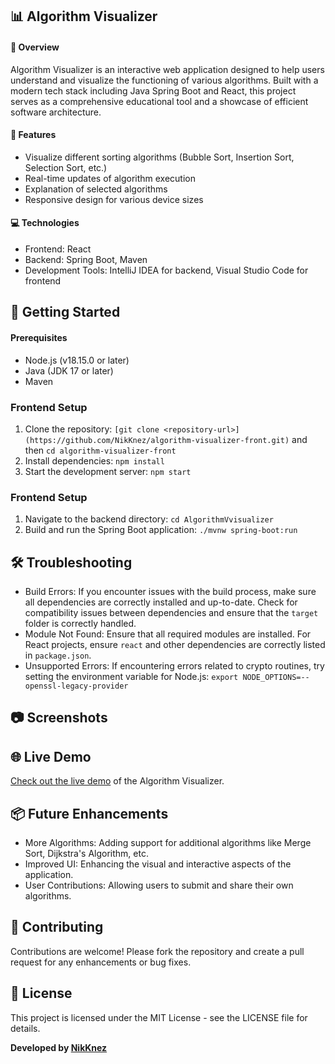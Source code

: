 ## 📊 Algorithm Visualizer 

#### 🌟 Overview
Algorithm Visualizer is an interactive web application designed to help users understand and visualize the functioning of various algorithms. Built with a modern tech stack including Java Spring Boot and React, this project serves as a comprehensive educational tool and a showcase of efficient software architecture.

#### 📄 Features
- Visualize different sorting algorithms (Bubble Sort, Insertion Sort, Selection Sort, etc.)
- Real-time updates of algorithm execution
- Explanation of selected algorithms
- Responsive design for various device sizes

#### 💻 Technologies
- Frontend: React
- Backend: Spring Boot, Maven
- Development Tools: IntelliJ IDEA for backend, Visual Studio Code for frontend

## 🚀 Getting Started
#### Prerequisites
- Node.js (v18.15.0 or later)
- Java (JDK 17 or later)
- Maven

### Frontend Setup
1. Clone the repository: `[git clone <repository-url>](https://github.com/NikKnez/algorithm-visualizer-front.git)` and then
`cd algorithm-visualizer-front`
2. Install dependencies: `npm install`
3. Start the development server: `npm start`

### Frontend Setup
1. Navigate to the backend directory: `cd AlgorithmVvisualizer`
2. Build and run the Spring Boot application: `./mvnw spring-boot:run`

## 🛠️ Troubleshooting
- Build Errors: If you encounter issues with the build process, make sure all dependencies are correctly installed and up-to-date. Check for compatibility issues between dependencies and ensure that the `target` folder is correctly handled.
- Module Not Found: Ensure that all required modules are installed. For React projects, ensure `react` and other dependencies are correctly listed in `package.json`.
- Unsupported Errors: If encountering errors related to crypto routines, try setting the environment variable for Node.js: `export NODE_OPTIONS=--openssl-legacy-provider`

## 📷 Screenshots

## 🌐 Live Demo

[Check out the live demo](https://algvisual.netlify.app) of the Algorithm Visualizer.


## 📦 Future Enhancements
-	More Algorithms: Adding support for additional algorithms like Merge Sort, Dijkstra's Algorithm, etc.
- Improved UI: Enhancing the visual and interactive aspects of the application.
- User Contributions: Allowing users to submit and share their own algorithms.

## 🤝 Contributing

Contributions are welcome! Please fork the repository and create a pull request for any enhancements or bug fixes.

## 📝 License
This project is licensed under the MIT License - see the LICENSE file for details.


**Developed by [NikKnez](https://github.com/NikKnez)**







